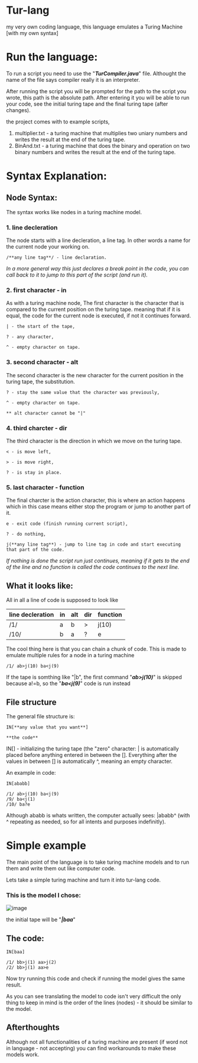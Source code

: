 # Tur-lang
my very own coding language, this language emulates a Turing Machine [with my own syntax]

# Run the language:

To run a script you need to use the "***TurCompiler.java***" file. Althought the name of the file says compiler really it is an interpreter.

After running the script you will be prompted for the path to the script you wrote, this path is the absolute path. After entering it you will be able to run your code, see the initial turing tape and the final turing tape (after changes).

the project comes with to example scripts,

1. multiplier.txt -  a turing machine that multiplies two uniary numbers and writes the result at the end of the turing tape.
2. BinAnd.txt - a turing machine that does the binary and operation on two binary numbers and writes the result at the end of the turing tape.

# Syntax Explanation:

## Node Syntax:
The syntax works like nodes in a turing machine model.

### 1. line decleration
The node starts with a line decleration, a line tag. In other words a name for the current node your working on.

    /**any line tag**/ - line declaration.

  _In a more general way this just declares a break point in the code, you can call back to it to jump to this part of the script (and run it)._
### 2. first character - in
As with a turing machine node,
The first character is the character that is compared to the current position on the turing tape.
meaning that if it is equal, the code for the current node is executed, if not it continues forward.

    | - the start of the tape,

    ? - any character,
    
    ^ - empty character on tape.
### 3. second character - alt
The second character is the new character for the current position in the turing tape, the substitution.

    ? - stay the same value that the character was previously,

    ^ - empty character on tape.

    ** alt character cannot be "|"
### 4. third charcter - dir
The third character is the direction in which we move on the turing tape.

    < - is move left,
    
    > - is move right,
    
    ? - is stay in place.
### 5. last character - function
The final charcter is the action character, this is where an action happens which in this case means either stop the program
or jump to another part of it.

    e - exit code (finish running current script),

    ? - do nothing, 

    j(**any line tag**) - jump to line tag in code and start executing that part of the code.

_If nothing is done the script run just continues, meaning if it gets to the end of the line and no function is called the code continues to the next line._
## What it looks like:

All in all a line of code is supposed to look like

|line decleration| in | alt | dir | function |
|---|---|---|---|---|
|/1/|a|b|>|j(10)|
|/10/|b|a|?|e|

The cool thing here is that you can chain a chunk of code. This is made to emulate multiple rules for a node in a turing machine 

    /1/ ab>j(10) ba<j(9)

If the tape is somthing like "|b", the first command "***ab>j(10)***" is skipped because a!=b, so the "***ba<j(9)***" code is run instead

## File structure

The general file structure is:
    
    IN[**any value that you want**]
    
    **the code**
    
IN[] - initializing the turing tape (the "zero" character: | is automatically placed before anything entered in between the []. Everything after the values in between [] is automatically ^, meaning an empty character.

An example in code:

    IN[ababb]

    /1/ ab>j(10) ba<j(9)
    /9/ ba<j(1)
    /10/ ba?e

Although ababb is whats written, the computer actually sees: |ababb^ (with ^ repeating as needed, so for all intents and purposes indefinitly).

# Simple example

The main point of the language is to take turing machine models and to run them and write them out like computer code.

Lets take a simple turing machine and turn it into tur-lang code.

### This is the model I chose:
![image](https://github.com/silb-danny/Tur-lang/assets/111777573/bedef41e-d45a-4326-b154-1ebe51e3d9cd)

the initial tape will be "***|baa***"
## The code:
    IN[baa]

    /1/ bb>j(1) aa>j(2)
    /2/ bb>j(1) aa>e

Now try running this code and check if running the model gives the same result.


As you can see translating the model to code isn't very difficult the only thing to keep in mind is the order of the lines (nodes) - it should be similar to the model.

## Afterthoughts
Although not all functionalities of a turing machine are present (if word not in language - not accepting) you can find workarounds to make these models work.

    

